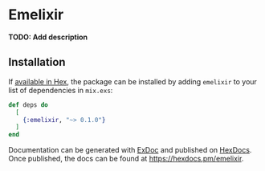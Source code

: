 # Emelixir

**TODO: Add description**

## Installation

If [available in Hex](https://hex.pm/docs/publish), the package can be installed
by adding `emelixir` to your list of dependencies in `mix.exs`:

```elixir
def deps do
  [
    {:emelixir, "~> 0.1.0"}
  ]
end
```

Documentation can be generated with [ExDoc](https://github.com/elixir-lang/ex_doc)
and published on [HexDocs](https://hexdocs.pm). Once published, the docs can
be found at <https://hexdocs.pm/emelixir>.

